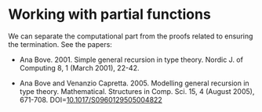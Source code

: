 # Working with partial functions

We can separate the computational part from the proofs
related to ensuring the termination. See the papers:

* Ana Bove. 2001. Simple general recursion in type theory.
  Nordic J. of Computing 8, 1 (March 2001), 22-42.

* Ana Bove and Venanzio Capretta. 2005.
  Modelling general recursion in type theory.
  Mathematical. Structures in Comp. Sci. 15, 4 (August 2005), 671-708.
  DOI=[10.1017/S0960129505004822](http://dx.doi.org/10.1017/S0960129505004822)

